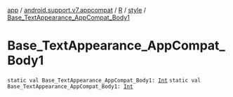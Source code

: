 [app](../../../index.md) / [android.support.v7.appcompat](../../index.md) / [R](../index.md) / [style](index.md) / [Base_TextAppearance_AppCompat_Body1](.)

# Base_TextAppearance_AppCompat_Body1

`static val Base_TextAppearance_AppCompat_Body1: `[`Int`](https://kotlinlang.org/api/latest/jvm/stdlib/kotlin/-int/index.html)
`static val Base_TextAppearance_AppCompat_Body1: `[`Int`](https://kotlinlang.org/api/latest/jvm/stdlib/kotlin/-int/index.html)